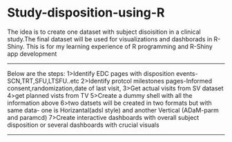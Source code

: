 # Study-disposition-using-R

The idea is to create one dataset with subject disoisition in a clinical study.The final dataset will be used for visualizations and dashborads in R-Shiny.
This is for my learning experience of R programming and R-Shiny app development
***************************************************************************************************************
Below are the steps:
1>Identify EDC pages with disposition events-SCN,TRT,SFU,LTSFU..etc
2>Identify protcol milestones pages-Informed consent,randomization,date of last visit,
3>Get actual visits from SV dataset
4>get planned vists from TV
5>Create a dummy shell with all the information above
6>two datsets will be created in two formats but with same data- one is Horizantal(adsl style) and another Vertical (ADaM-parm and paramcd)
7>Create interactive dashboards with overall subject disposition or several dashboards with crucial visuals
*****************************************************************************************************************

